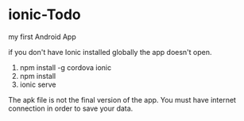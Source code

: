 # ionic-Todo
my first Android App

if you don't have Ionic installed globally the app doesn't open.

1. npm install -g cordova ionic
2. npm install
2. ionic serve

The apk file is not the final version of the app.
You must have internet connection in order to save your data.
